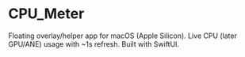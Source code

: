# CPU_Meter
Floating overlay/helper app for macOS (Apple Silicon). Live CPU (later GPU/ANE) usage with ~1s refresh. Built with SwiftUI.
